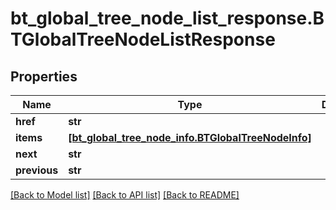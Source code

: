 # bt_global_tree_node_list_response.BTGlobalTreeNodeListResponse

## Properties
Name | Type | Description | Notes
------------ | ------------- | ------------- | -------------
**href** | **str** |  | [optional] 
**items** | [**[bt_global_tree_node_info.BTGlobalTreeNodeInfo]**](BTGlobalTreeNodeInfo.md) |  | [optional] 
**next** | **str** |  | [optional] 
**previous** | **str** |  | [optional] 

[[Back to Model list]](../README.md#documentation-for-models) [[Back to API list]](../README.md#documentation-for-api-endpoints) [[Back to README]](../README.md)


